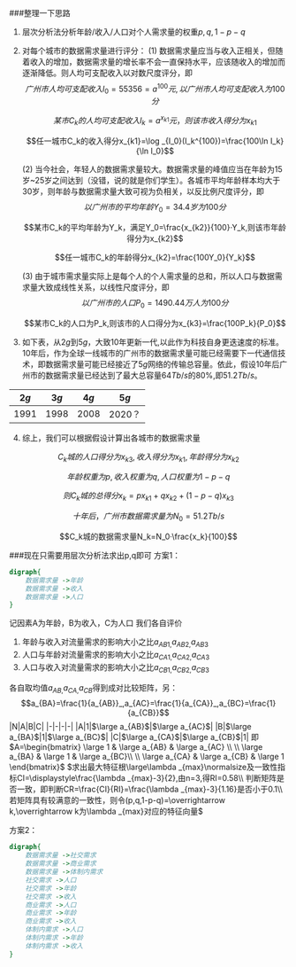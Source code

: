 ###整理一下思路
1. 层次分析法分析年龄/收入/人口对个人需求量的权重$p,q,1-p-q$
2. 对每个城市的数据需求量进行评分：
    (1) 数据需求量应当与收入正相关，但随着收入的增加，数据需求量的增长率不会一直保持水平，应该随收入的增加而逐渐降低。则人均可支配收入以对数尺度评分，即
    $$广州市人均可支配收入I_0=55356=a^{100}元,以广州市人均可支配收入为100分$$

    $$某市C_k的人均可支配收入I_k=a^{x_{k1}}元，则该市收入得分为x_{k1}$$

    $$任一城市C_k的收入得分x_{k1}=\log _{I_0}(I_k^{100})=\frac{100\ln I_k}{\ln I_0}$$

    (2) 当今社会，年轻人的数据需求量较大。数据需求量的峰值应当在年龄为15岁~25岁之间达到（没错，说的就是你们学生）。各城市平均年龄样本均大于30岁，则年龄与数据需求量大致可视为负相关，以反比例尺度评分，即
    $$以广州市的平均年龄Y_0=34.4岁为100分$$
    
    $$某市C_k的平均年龄为Y_k，满足Y_0=\frac{x_{k2}}{100}·Y_k,则该市年龄得分为x_{k2}$$

    $$任一城市C_k的年龄得分x_{k2}=\frac{100Y_0}{Y_k}$$

    (3) 由于城市需求量实际上是每个人的个人需求量的总和，所以人口与数据需求量大致成线性关系，以线性尺度评分，即
    $$以广州市的人口P_0=1490.44万人为100分$$

    $$某市C_k的人口为P_k,则该市的人口得分为x_{k3}=\frac{100P_k}{P_0}$$
3. 如下表，从$2g$到$5g$，大致10年更新一代,以此作为科技自身更迭速度的标准。10年后，作为全球一线城市的广州市的数据需求量可能已经需要下一代通信技术，即数据需求量可能已经接近了$5g$网络的传输总容量。依此，假设10年后广州市的数据需求量已经达到了最大总容量$64Tb/s$的$80\%$,即$51.2Tb/s$。

|$2g$|$3g$|$4g$|$5g$|
|-|-|-|-|
|1991|1998|2008|2020？|
4. 综上，我们可以根据假设计算出各城市的数据需求量

$$C_k城的人口得分为x_{k3},收入得分为x_{k1},年龄得分为x_{k2}$$

$$年龄权重为p,收入权重为q,人口权重为1-p-q$$

$$则C_k城的总得分x_k=px_{k1}+qx_{k2}+(1-p-q)x_{k3}$$

$$十年后，广州市数据需求量为N_0=51.2Tb/s$$

$$C_k城的数据需求量N_k=N_0·\frac{x_k}{100}$$

###现在只需要用层次分析法求出p,q即可
方案1：
```dot
digraph{
    数据需求量 ->年龄
    数据需求量 ->收入 
    数据需求量 ->人口
}
```
记因素A为年龄，B为收入，C为人口
我们各自评价
1. 年龄与收入对流量需求的影响大小之比$a_{AB1,}a_{AB2,}a_{AB3}$
2. 人口与年龄对流量需求的影响大小之比$a_{CA1,}a_{CA2,}a_{CA3}$
3. 人口与收入对流量需求的影响大小之比$a_{CB1,}a_{CB2,}a_{CB3}$

各自取均值$a_{AB,}a_{CA,}a_{CB}$得到成对比较矩阵，另：
$$a_{BA}=\frac{1}{a_{AB}}_,a_{AC}=\frac{1}{a_{CA}}_,a_{BC}=\frac{1}{a_{CB}}$$
|N|A|B|C|
|-|-|-|-|
|A|$1$|$\large a_{AB}$|$\large a_{AC}$|
|B|$\large a_{BA}$|$1$|$\large a_{BC}$|
|C|$\large a_{CA}$|$\large a_{CB}$|$1$|
即$A=\begin{bmatrix}
   \large 1 & \large a_{AB} & \large a_{AC} \\
   \\
   \large a_{BA} & \large 1 & \large a_{BC}\\
   \\
   \large a_{CA} & \large a_{CB} & \large 1
\end{bmatrix}$
$求出最大特征根\large\lambda _{max}\normalsize及一致性指标CI=\displaystyle\frac{\lambda _{max}-3}{2},由n=3,得RI=0.58\\
判断矩阵是否一致，即判断CR=\frac{CI}{RI}=\frac{\lambda _{max}-3}{1.16}是否小于0.1\\
若矩阵具有较满意的一致性，则令(p,q,1-p-q)=\overrightarrow k,\overrightarrow k为\lambda _{max}对应的特征向量$

方案2：
```dot
digraph{
    数据需求量 ->社交需求
    数据需求量 ->商业需求
    数据需求量 ->体制内需求
    社交需求 ->人口
    社交需求 ->年龄
    社交需求 ->收入
    商业需求 ->人口
    商业需求 ->年龄
    商业需求 ->收入
    体制内需求 ->人口
    体制内需求 ->年龄
    体制内需求 ->收入
}
```